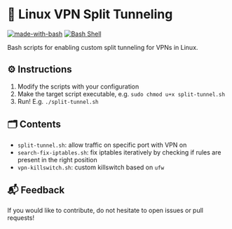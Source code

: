 # 🔀 Linux VPN Split Tunneling

[![made-with-bash](https://img.shields.io/badge/Made%20with-Bash-1f425f.svg)](https://www.gnu.org/software/bash/)
[![Bash Shell](https://badges.frapsoft.com/bash/v1/bash.png?v=103)](https://github.com/ellerbrock/open-source-badges/)


Bash scripts for enabling custom split tunneling for VPNs in Linux. 

## ⚙️ Instructions
1.  Modify the scripts with your configuration
2.  Make the target script executable, e.g. `sudo chmod u+x split-tunnel.sh`
3.  Run! E.g. `./split-tunnel.sh`

## 🗂 Contents
- `split-tunnel.sh`: allow traffic on specific port with VPN on
- `search-fix-iptables.sh`: fix iptables iteratively by checking if rules are present in the right position
- `vpn-killswitch.sh`: custom killswitch based on `ufw`

## 📬 Feedback
If you would like to contribute, do not hesitate to open issues or pull requests!
